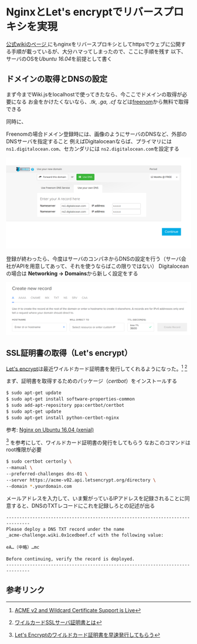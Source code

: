 <!-- TITLE: Wiki.jsをNginxをリバースプロキシにしてhttps化 -->
<!-- SUBTITLE: ワイルドカード証明書ってちょっとかゆいところに手が届かなくありません？-->

# NginxとLet's encryptでリバースプロキシを実現

[公式wikiのページ ](https://docs.requarks.io/wiki/admin-guide/setup-nginx)にもnginxをリバースプロキシとしてhttpsでウェブに公開する手順が載っているが、大分ハマってしまったので、ここに手順を残す
以下、サーバのOSを*Ubuntu 16.04*を前提として書く

## ドメインの取得とDNSの設定

まず今までWiki.jsをlocalhostで使ってきたなら、今ここでドメインの取得が必要になる
お金をかけたくないなら、*.tk, .ga, .cf* などは[freenom](https://www.freenom.com/en/index.html)から無料で取得できる

同時に、

Freenomの場合ドメイン登録時には、画像のようにサーバのDNSなど、外部のDNSサーバを指定すること
例えばDigitaloceanならば、プライマリには `ns1.digitalocean.com`、セカンダリには `ns2.digitalocean.com`を設定する

![Freenom](/uploads/img/freenom.png "Freenom")

登録が終わったら、今度はサーバのコンパネからDNSの設定を行う（サーバ会社がAPIを用意してあって、それを使うならばこの限りではない）
Digitaloceanの場合は **Networking &rarr; Domains**から新しく設定をする

![Digitalocean 01](/uploads/img/Digitalocean01.png "Digitalocean 01")



## SSL証明書の取得（Let's encrypt）

[Let's encrypt](https://letsencrypt.org/)は最近ワイルドカード証明書を発行してくれるようになった。[^100] [^101]




まず、証明書を取得するためのパッケージ（*certbot*）をインストールする

```sh
$ sudo apt-get update
$ sudo apt-get install software-properties-common
$ sudo add-apt-repository ppa:certbot/certbot
$ sudo apt-get update
$ sudo apt-get install python-certbot-nginx 
```

参考: [Nginx on Ubuntu 16.04 (xenial)](https://certbot.eff.org/lets-encrypt/ubuntuxenial-nginx)


[^200] を参考にして、ワイルドカード証明書の発行をしてもらう
なおこのコマンドはroot権限が必要

```sh 
$ sudo certbot certonly \
--manual \
--preferred-challenges dns-01 \
--server https://acme-v02.api.letsencrypt.org/directory \
--domain *.yourdomain.com
```

メールアドレスを入力して、いま繋がっているIPアドレスを記録されることに同意すると、DNSのTXTレコードにこれを記録しろとの記述が出る

```
-------------------------------------------------------------------------------
Please deploy a DNS TXT record under the name
_acme-challenge.wiki.0x1cedbeef.cf with the following value:

eA…（中略）…mc

Before continuing, verify the record is deployed.
-------------------------------------------------------------------------------
```


## 参考リンク
[^100]: [ACME v2 and Wildcard Certificate Support is Live](https://community.letsencrypt.org/t/acme-v2-and-wildcard-certificate-support-is-live/55579)
[^101]: [ワイルカードSSLサーバ証明書とは](https://www.websecurity.symantec.com/ja/jp/theme/ssl-wildcard)
[^200]: [Let's Encryptのワイルドカード証明書を早速発行してもらう](https://narusejun.com/archives/23/)
